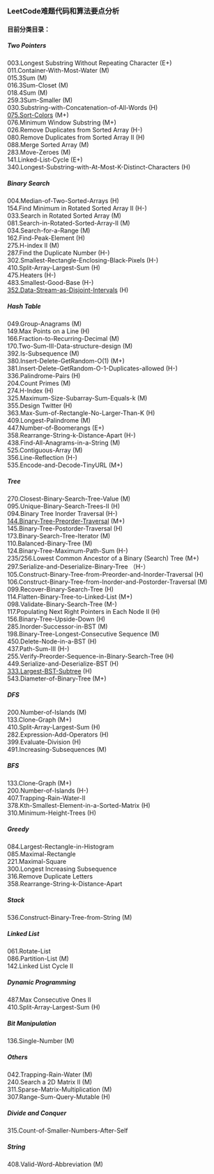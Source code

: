 ### LeetCode难题代码和算法要点分析
#### 目前分类目录：
##### Two Pointers
003.Longest Substring Without Repeating Character (E+)  
011.Container-With-Most-Water	(M)  
015.3Sum  (M)  
016.3Sum-Closet (M)      
018.4Sum (M)           
259.3Sum-Smaller (M)       
030.Substring-with-Concatenation-of-All-Words (H)     
[075.Sort-Colors](https://github.com/wisdompeak/LeetCode/tree/master/075.Sort-Colors) (M+)    
076.Minimum Window Substring (M+)    
026.Remove Duplicates from Sorted Array (H-)  
080.Remove Duplicates from Sorted Array II (H)  
088.Merge Sorted Array (M)  
283.Move-Zeroes (M)      
141.Linked-List-Cycle (E+)      
340.Longest-Substring-with-At-Most-K-Distinct-Characters (H)  

##### Binary Search
004.Median-of-Two-Sorted-Arrays	(H)  
154.Find Minimum in Rotated Sorted Array II (H-)         
033.Search in Rotated Sorted Array (M)   
081.Search-in-Rotated-Sorted-Array-II (M)      
034.Search-for-a-Range (M)  
162.Find-Peak-Element (H)  
275.H-index II (M)  
287.Find the Duplicate Number (H-)   
302.Smallest-Rectangle-Enclosing-Black-Pixels (H-)  
410.Split-Array-Largest-Sum (H)  
475.Heaters (H-)  
483.Smallest-Good-Base (H-)   
[352.Data-Stream-as-Disjoint-Intervals](https://github.com/wisdompeak/LeetCode/tree/master/352.Data-Stream-as-Disjoint-Intervals) (H)   

##### Hash Table
049.Group-Anagrams (M)    
149.Max Points on a Line (H)     
166.Fraction-to-Recurring-Decimal (M)   
170.Two-Sum-III-Data-structure-design (M)   
392.Is-Subsequence (M)    
380.Insert-Delete-GetRandom-O(1)  (M+)    
381.Insert-Delete-GetRandom-O-1-Duplicates-allowed (H-)   
336.Palindrome-Pairs (H)    
204.Count Primes (M)    
274.H-Index (H)     
325.Maximum-Size-Subarray-Sum-Equals-k (M)    
355.Design Twitter (H)    
363.Max-Sum-of-Rectangle-No-Larger-Than-K (H)  
409.Longest-Palindrome  (M)   
447.Number-of-Boomerangs (E+)    
358.Rearrange-String-k-Distance-Apart (H-)    
438.Find-All-Anagrams-in-a-String (M)   
525.Contiguous-Array (M)    
356.Line-Reflection (H-)    
535.Encode-and-Decode-TinyURL (M+)    

##### Tree
270.Closest-Binary-Search-Tree-Value (M)        
095.Unique-Binary-Search-Trees-II (H)   
094.Binary Tree Inorder Traversal (H-)    
[144.Binary-Tree-Preorder-Traversal](https://github.com/wisdompeak/LeetCode/tree/master/144.Binary-Tree-Preorder-Traversal) (M+)   
145.Binary-Tree-Postorder-Traversal	(H)   
173.Binary-Search-Tree-Iterator (M)     
110.Balanced-Binary-Tree  (M)   
124.Binary-Tree-Maximum-Path-Sum (H-)   
235/256.Lowest Common Ancestor of a Binary (Search) Tree (M+)     
297.Serialize-and-Deserialize-Binary-Tree （H-）  
105.Construct-Binary-Tree-from-Preorder-and-Inorder-Traversal (H)  
106.Construct-Binary-Tree-from-Inorder-and-Postorder-Traversal (M)    
099.Recover-Binary-Search-Tree (H)   
114.Flatten-Binary-Tree-to-Linked-List (M+)  
098.Validate-Binary-Search-Tree (M-)   
117.Populating Next Right Pointers in Each Node II (H)    
156.Binary-Tree-Upside-Down (H)   
285.Inorder-Successor-in-BST (M)    
198.Binary-Tree-Longest-Consecutive Sequence (M)    
450.Delete-Node-in-a-BST (H)    
437.Path-Sum-III (H-)   
255.Verify-Preorder-Sequence-in-Binary-Search-Tree (H)    
449.Serialize-and-Deserialize-BST (H)   
[333.Largest-BST-Subtree](https://github.com/wisdompeak/LeetCode/tree/master/333.Largest-BST-Subtree) (H)    
543.Diameter-of-Binary-Tree (M+)    

##### DFS
200.Number-of-Islands (M)  
133.Clone-Graph (M+)  
410.Split-Array-Largest-Sum (H)	  
282.Expression-Add-Operators (H)  
399.Evaluate-Division (H)   
491.Increasing-Subsequences (M)   

##### BFS
133.Clone-Graph (M+)  
200.Number-of-Islands (H-)  
407.Trapping-Rain-Water-II  
378.Kth-Smallest-Element-in-a-Sorted-Matrix (H)    
310.Minimum-Height-Trees (H)    

##### Greedy
084.Largest-Rectangle-in-Histogram  
085.Maximal-Rectangle  
221.Maximal-Square  
300.Longest Increasing Subsequence  
316.Remove Duplicate Letters   
358.Rearrange-String-k-Distance-Apart

##### Stack
536.Construct-Binary-Tree-from-String (M)   

##### Linked List
061.Rotate-List     
086.Partition-List (M)    
142.Linked List Cycle II

##### Dynamic Programming
487.Max Consecutive Ones II    
410.Split-Array-Largest-Sum (H)  

##### Bit Manipulation
136.Single-Number (M)     

##### Others
042.Trapping-Rain-Water (M)  
240.Search a 2D Matrix II (M)   
311.Sparse-Matrix-Multiplication (M)  
307.Range-Sum-Query-Mutable (H)   

##### Divide and Conquer
315.Count-of-Smaller-Numbers-After-Self

##### String
408.Valid-Word-Abbreviation (M)
